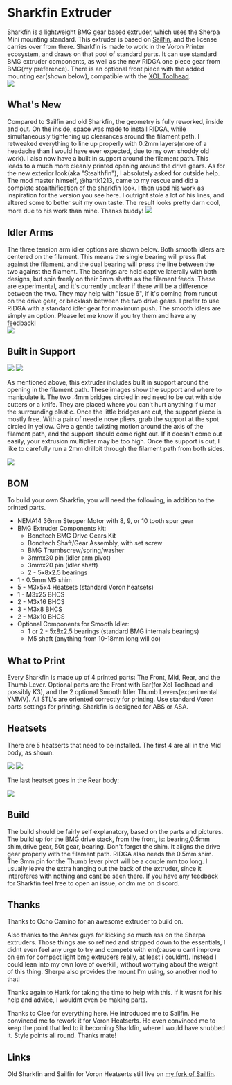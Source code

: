 # Sharkfin Extruder
Sharkfin is a lightweight BMG gear based extruder, which uses the Sherpa Mini mounting standard.  This extruder is based on [Sailfin](https://github.com/CroXY3D/Sailfin-Extruder), and the license carries over from there. Sharkfin is made to work in the Voron Printer ecosystem, and draws on that pool of standard parts. It can use standard BMG extruder components, as well as the new RIDGA one piece gear from BMG(my preference). There is an optional front piece with the added mounting ear(shown below), compatible with the [XOL Toolhead](https://github.com/Armchair-Engineering/Xol-Toolhead).  
![](images/sharkfin_front.png)

## What's New
Compared to Sailfin and old Sharkfin, the geometry is fully reworked, inside and out.  On the inside, space was made to install RIDGA, while simultaneously tightening up clearances around the filament path.  I retweaked everything to line up properly with 0.2mm layers(more of a headache than I would have ever expected, due to my own shoddy old work). I also now have a built in support around the filament path. This leads to a much more cleanly printed opening around the drive gears. As for the new exterior look(aka "Stealthfin"), I absolutely asked for outside help.  The mod master himself, @hartk1213, came to my rescue and did a complete stealthification of the sharkfin look.  I then used his work as inspiration for the version you see here.  I outright stole a lot of his lines, and altered some to better suit my own taste.  The result looks pretty darn cool, more due to his work than mine.  Thanks buddy!
![](images/sharkfin_rear.png)

## Idler Arms
The three tension arm idler options are shown below.  Both smooth idlers are centered on the filament.  This means the single bearing will press flat against the filament, and the dual bearing will press the line between the two against the filament. The bearings are held captive laterally with both designs, but spin freely on their 5mm shafts as the filament feeds. These are experimental, and it's currently unclear if there will be a difference between the two.  They may help with "issue 6", if it's coming from runout on the drive gear, or backlash between the two drive gears.  I prefer to use RIDGA with a standard idler gear for maximum push.  The smooth idlers are simply an option. Please let me know if you try them and have any feedback!  
![](images/idler_arms.png)

## Built in Support
![](images/bis_wide_view.png)
![](images/bis_inset.png)

As mentioned above, this extruder includes built in support around the opening in the filament path.  These images show the support and where to manipulate it.  The two .4mm bridges circled in red need to be cut with side cutters or a knife.  They are placed where you can't hurt anything if u mar the surrounding plastic.  Once the little bridges are cut, the support piece is mostly free.  With a pair of needle nose pliers, grab the support at the spot circled in yellow.  Give a gentle twisting motion around the axis of the filament path, and the support should come right out. If it doesn't come out easily, your extrusion multiplier may be too high.  Once the support is out, I like to carefully run a 2mm drillbit through the filament path from both sides.

![](images/bis_detail.png)

## BOM
To build your own Sharkfin, you will need the following, in addition to the printed parts.
* NEMA14 36mm Stepper Motor with 8, 9, or 10 tooth spur gear
* BMG Extruder Components kit:
  * Bondtech BMG Drive Gears Kit
  * Bondtech Shaft/Gear Assembly, with set screw
  * BMG Thumbscrew/spring/washer
  * 3mmx30 pin (idler arm pivot)
  * 3mmx20 pin  (idler shaft)
  * 2 - 5x8x2.5 bearings
* 1 - 0.5mm M5 shim
* 5 - M3x5x4 Heatsets (standard Voron heatsets)
* 1 - M3x25 BHCS
* 2 - M3x16 BHCS
* 3 - M3x8 BHCS
* 2 - M3x10 BHCS
* Optional Components for Smooth Idler:
  * 1 or 2 - 5x8x2.5 bearings (standard BMG internals bearings)
  * M5 shaft (anything from 10-18mm long will do)



## What to Print
Every Sharkfin is made up of 4 printed parts: The Front, Mid, Rear, and the Thumb Lever.  Optional parts are the Front with Ear(for Xol Toolhead and possibly K3), and the 2 optional Smooth Idler Thumb Levers(experimental YMMV).  All STL's are oriented correctly for printing.  Use standard Voron parts settings for printing.  Sharkfin is designed for ABS or ASA.

## Heatsets
There are 5 heatserts that need to be installed.  The first 4 are all in the Mid body, as shown.

![](images/mid_heatsets_1-3.png)
![](images/mid_heatsets_4.png)

The last heatset goes in the Rear body:

![](images/rear_heatset_5.png)


## Build
The build should be fairly self explanatory, based on the parts and pictures.  The build up for the BMG drive stack, from the front, is: bearing,0.5mm shim,drive gear, 50t gear, bearing.  Don't forget the shim.  It aligns the drive gear properly with the filament path.  RIDGA also needs the 0.5mm shim.  The 3mm pin for the Thumb lever pivot will be a couple mm too long.  I usually leave the extra hanging out the back of the extruder, since it intereferes with nothing and cant be seen there.  If you have any feedback for Sharkfin feel free to open an issue, or dm me on discord.  


## Thanks
Thanks to Ocho Camino for an awesome extruder to build on.

Also thanks to the Annex guys for kicking so much ass on the Sherpa extruders.  Those things are so refined and stripped down to the essentials, I didnt even feel any urge to try and compete with em(cause u cant improve on em for compact light bmg extruders really, at least i couldnt).  Instead I could lean into my own love of overkill, without worrying about the weight of this thing.  Sherpa also provides the mount I'm using, so another nod to that!

Thanks again to Hartk for taking the time to help with this.  If it wasnt for his help and advice, I wouldnt even be making parts.

Thanks to Clee for everything here.  He introduced me to Sailfin.  He convinced me to rework it for Voron Heatserts.  He even convinced me to keep the point that led to it becoming Sharkfin, where I would have snubbed it.  Style points all round.  Thanks mate!

## Links
Old Sharkfin and Sailfin for Voron Heatserts still live on [my fork of Sailfin](https://github.com/KayosMaker/Sailfin-Extruder).
